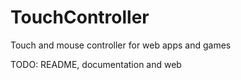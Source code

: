 # TouchController

Touch and mouse controller for web apps and games

TODO: README, documentation and web
